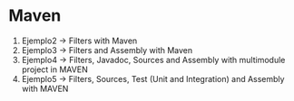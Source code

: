 # Maven

1. Ejemplo2 -> Filters with Maven
2. Ejemplo3 -> Filters and Assembly with Maven
3. Ejemplo4 -> Filters, Javadoc, Sources and Assembly with multimodule project in MAVEN
4. Ejemplo5 -> Filters, Sources, Test (Unit and Integration) and Assembly with MAVEN
